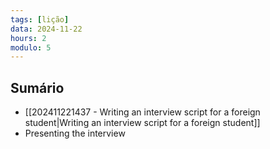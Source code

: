 ```yaml
---
tags: [lição]
data: 2024-11-22
hours: 2
modulo: 5
---
```


## Sumário
- [[202411221437 - Writing an interview script for a foreign student|Writing an interview script for a foreign student]]
- Presenting the interview